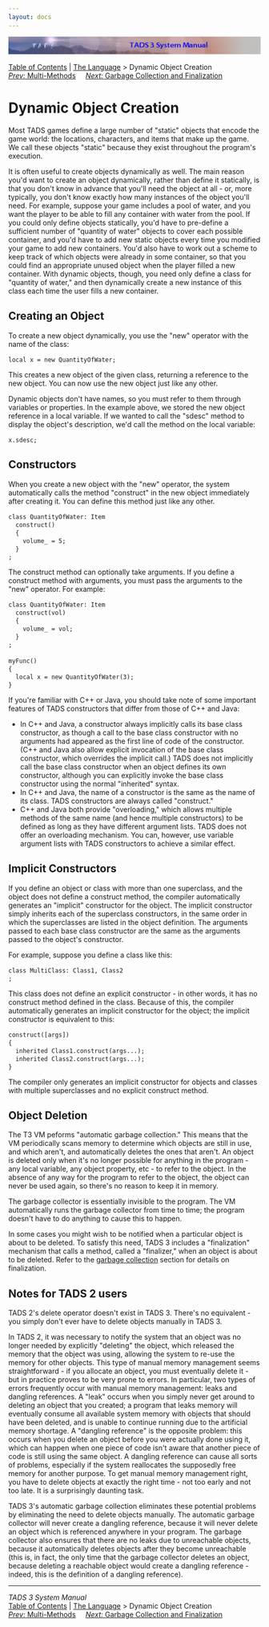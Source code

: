 ```yaml
---
layout: docs
---
```

<div class="topbar">

<img src="topbar.jpg" data-border="0" />

</div>

<div class="nav">

<a href="toc.html" class="nav">Table of Contents</a> \|
<a href="langsec.html" class="nav">The Language</a> \> Dynamic Object
Creation  
<span class="navnp"><a href="multmeth.html" class="nav"><em>Prev:</em> Multi-Methods</a>
    <a href="gc.html" class="nav"><em>Next:</em> Garbage Collection and
Finalization</a>     </span>

</div>

<div class="main">

# Dynamic Object Creation

Most TADS games define a large number of "static" objects that encode
the game world: the locations, characters, and items that make up the
game. We call these objects "static" because they exist throughout the
program's execution.

It is often useful to create objects dynamically as well. The main
reason you'd want to create an object dynamically, rather than define it
statically, is that you don't know in advance that you'll need the
object at all - or, more typically, you don't know exactly how many
instances of the object you'll need. For example, suppose your game
includes a pool of water, and you want the player to be able to fill any
container with water from the pool. If you could only define objects
statically, you'd have to pre-define a sufficient number of "quantity of
water" objects to cover each possible container, and you'd have to add
new static objects every time you modified your game to add new
containers. You'd also have to work out a scheme to keep track of which
objects were already in some container, so that you could find an
appropriate unused object when the player filled a new container. With
dynamic objects, though, you need only define a class for "quantity of
water," and then dynamically create a new instance of this class each
time the user fills a new container.

## Creating an Object

To create a new object dynamically, you use the "new" operator with the
name of the class:

<div class="code">

    local x = new QuantityOfWater;

</div>

This creates a new object of the given class, returning a reference to
the new object. You can now use the new object just like any other.

Dynamic objects don't have names, so you must refer to them through
variables or properties. In the example above, we stored the new object
reference in a local variable. If we wanted to call the "sdesc" method
to display the object's description, we'd call the method on the local
variable:

<div class="code">

    x.sdesc;

</div>

## Constructors

When you create a new object with the "new" operator, the system
automatically calls the method "construct" in the new object immediately
after creating it. You can define this method just like any other.

<div class="code">

    class QuantityOfWater: Item
      construct()
      {
        volume_ = 5;
      }
    ;

</div>

The construct method can optionally take arguments. If you define a
construct method with arguments, you must pass the arguments to the
"new" operator. For example:

<div class="code">

    class QuantityOfWater: Item
      construct(vol)
      {
        volume_ = vol;
      }
    ;

    myFunc()
    {
      local x = new QuantityOfWater(3);
    }

</div>

If you're familiar with C++ or Java, you should take note of some
important features of TADS constructors that differ from those of C++
and Java:

- In C++ and Java, a constructor always implicitly calls its base class
  constructor, as though a call to the base class constructor with no
  arguments had appeared as the first line of code of the constructor.
  (C++ and Java also allow explicit invocation of the base class
  constructor, which overrides the implicit call.) TADS does not
  implicitly call the base class constructor when an object defines its
  own constructor, although you can explicitly invoke the base class
  constructor using the normal "inherited" syntax.
- In C++ and Java, the name of a constructor is the same as the name of
  its class. TADS constructors are always called "construct."
- C++ and Java both provide "overloading," which allows multiple methods
  of the same name (and hence multiple constructors) to be defined as
  long as they have different argument lists. TADS does not offer an
  overloading mechanism. You can, however, use variable argument lists
  with TADS constructors to achieve a similar effect.

## Implicit Constructors

If you define an object or class with more than one superclass, and the
object does not define a construct method, the compiler automatically
generates an "implicit" constructor for the object. The implicit
constructor simply inherits each of the superclass constructors, in the
same order in which the superclasses are listed in the object
definition. The arguments passed to each base class constructor are the
same as the arguments passed to the object's constructor.

For example, suppose you define a class like this:

<div class="code">

    class MultiClass: Class1, Class2
    ;

</div>

This class does not define an explicit constructor - in other words, it
has no construct method defined in the class. Because of this, the
compiler automatically generates an implicit constructor for the object;
the implicit constructor is equivalent to this:

<div class="code">

    construct([args])
    {
      inherited Class1.construct(args...);
      inherited Class2.construct(args...);
    }

</div>

The compiler only generates an implicit constructor for objects and
classes with multiple superclasses and no explicit construct method.

## Object Deletion

The T3 VM peforms "automatic garbage collection." This means that the VM
periodically scans memory to determine which objects are still in use,
and which aren't, and automatically deletes the ones that aren't. An
object is deleted only when it's no longer possible for anything in the
program - any local variable, any object property, etc - to refer to the
object. In the absence of any way for the program to refer to the
object, the object can never be used again, so there's no reason to keep
it in memory.

The garbage collector is essentially invisible to the program. The VM
automatically runs the garbage collector from time to time; the program
doesn't have to do anything to cause this to happen.

In some cases you might wish to be notified when a particular object is
about to be deleted. To satisfy this need, TADS 3 includes a
"finalization" mechanism that calls a method, called a "finalizer," when
an object is about to be deleted. Refer to the [garbage
collection](gc.html) section for details on finalization.

## Notes for TADS 2 users

TADS 2's <span class="code">delete</span> operator doesn't exist in TADS
3. There's no equivalent - you simply don't ever have to delete objects
manually in TADS 3.

In TADS 2, it was necessary to notify the system that an object was no
longer needed by explicitly "deleting" the object, which released the
memory that the object was using, allowing the system to re-use the
memory for other objects. This type of manual memory management seems
straightforward - if you allocate an object, you must eventually delete
it - but in practice proves to be very prone to errors. In particular,
two types of errors frequently occur with manual memory management:
leaks and dangling references. A "leak" occurs when you simply never get
around to deleting an object that you created; a program that leaks
memory will eventually consume all available system memory with objects
that should have been deleted, and is unable to continue running due to
the artificial memory shortage. A "dangling reference" is the opposite
problem: this occurs when you delete an object before you were actually
done using it, which can happen when one piece of code isn't aware that
another piece of code is still using the same object. A dangling
reference can cause all sorts of problems, especially if the system
reallocates the supposedly free memory for another purpose. To get
manual memory management right, you have to delete objects at exactly
the right time - not too early and not too late. It is a surprisingly
daunting task.

TADS 3's automatic garbage collection eliminates these potential
problems by eliminating the need to delete objects manually. The
automatic garbage collector will never create a dangling reference,
because it will never delete an object which is referenced anywhere in
your program. The garbage collector also ensures that there are no leaks
due to unreachable objects, because it automatically deletes objects
after they become unreachable (this is, in fact, the only time that the
garbage collector deletes an object, because deleting a reachable object
would create a dangling reference - indeed, this is the definition of a
dangling reference).

</div>

------------------------------------------------------------------------

<div class="navb">

*TADS 3 System Manual*  
<a href="toc.html" class="nav">Table of Contents</a> \|
<a href="langsec.html" class="nav">The Language</a> \> Dynamic Object
Creation  
<span class="navnp"><a href="multmeth.html" class="nav"><em>Prev:</em> Multi-Methods</a>
    <a href="gc.html" class="nav"><em>Next:</em> Garbage Collection and
Finalization</a>     </span>

</div>
